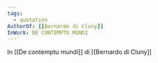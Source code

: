 ```yaml
---
tags:
  - quotation
AuthorOf: [[Bernardo di Cluny]]
InWork: DE CONTEMPTU MUNDI
---
```


In [[De contemptu mundi]] di [[Bernardo di Cluny]]

